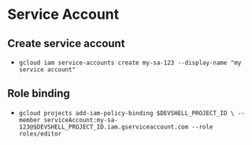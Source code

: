# Service Account

## Create service account

- `gcloud iam service-accounts create my-sa-123 --display-name "my service account"`

## Role binding

- `gcloud projects add-iam-policy-binding $DEVSHELL_PROJECT_ID \
    --member serviceAccount:my-sa-123@$DEVSHELL_PROJECT_ID.iam.gserviceaccount.com --role roles/editor`
